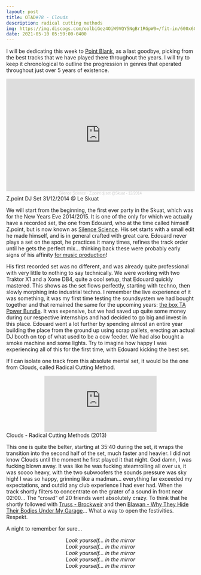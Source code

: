 ```yaml
---
layout: post
title: OTAD#78 - Clouds
description: radical cutting methods
img: https://img.discogs.com/oolbiGez4OiW9VQY5NgBr1RGpW0=/fit-in/600x600/filters:strip_icc():format(jpeg):mode_rgb():quality(90)/discogs-images/R-4636666-1379747030-3421.jpeg.jpg
date: 2021-05-10 05:59:00-0400
---
```


I will be dedicating this week to [Point Blank](/music/76_otad/), as a last goodbye, picking from the best tracks that we have played there throughout the years. I will try to keep it chronological to outline the progression in genres that operated throughout just over 5 years of existence.

<div align="center">
    <iframe width="100%" height="300" scrolling="no" frameborder="no" allow="autoplay" src="https://w.soundcloud.com/player/?url=https%3A//api.soundcloud.com/tracks/187172977&color=%23fcd4d4&auto_play=false&hide_related=false&show_comments=true&show_user=true&show_reposts=false&show_teaser=true&visual=true"></iframe><div style="font-size: 10px; color: #cccccc;line-break: anywhere;word-break: normal;overflow: hidden;white-space: nowrap;text-overflow: ellipsis; font-family: Interstate,Lucida Grande,Lucida Sans Unicode,Lucida Sans,Garuda,Verdana,Tahoma,sans-serif;font-weight: 100;"><a href="https://soundcloud.com/silence-science" title="Silence Science" target="_blank" style="color: #cccccc; text-decoration: none;">Silence Science</a> · <a href="https://soundcloud.com/silence-science/dj-set-skuat-31122014" title="Z.point dj set @Skuat - 12/2014" target="_blank" style="color: #cccccc; text-decoration: none;">Z.point dj set @Skuat - 12/2014</a></div>
</div>

<div class="caption">
    Z.point DJ Set 31/12/2014 @ Le Skuat
</div>

We will start from the beginning, the first ever party in the Skuat, which was for the New Years Eve 2014/2015. It is one of the only for which we actually have a recorded set, the one from Edouard, who at the time called himself Z.point, but is now known as [Silence Science](https://soundcloud.com/silence-science). His set starts with a small edit he made himself, and is in general crafted with great care. Edouard never plays a set on the spot, he practices it many times, refines the track order until he gets the perfect mix... thinking back these were probably early signs of his affinity [for music production](https://soundcloud.com/silence-science/sets/resilience-ep)!

His first recorded set was no different, and was already quite professional with very little to nothing to say technically. We were working with two Traktor X1 and a Xone DB4, quite a cool setup, that Edouard quickly mastered. This shows as the set flows perfectly, starting with techno, then slowly morphing into industrial techno. I remember the live experience of it was something, it was my first time testing the soundsystem we had bought together and that remained the same for the upcoming years: [the box TA Power Bundle](https://www.thomann.de/intl/the_box_ta_power_bundle.htm). It was expensive, but we had saved up quite some money during our respective internships and had decided to go big and invest in this place. Edouard went a lot further by spending almost an entire year building the place from the ground up using scrap pallets, erecting an actual DJ booth on top of what used to be a cow feeder. We had also bought a smoke machine and some lights. Try to imagine how happy I was experiencing all of this for the first time, with Edouard kicking the best set.

If I can isolate one track from this absolute mental set, it would be the one from Clouds, called Radical Cutting Method.

<div class="row">
    <div class="col-sm mt-3 mt-md-0 video" align="center">
        <iframe src="https://www.youtube.com/embed/7979JPMLRFk" frameborder="0" allow="accelerometer; autoplay; encrypted-media; gyroscope; picture-in-picture" allowfullscreen></iframe>
    </div>
</div>

<div class="caption">
    Clouds - Radical Cutting Methods (2013)
</div>

This one is quite the belter, starting at 35:40 during the set, it wraps the transition into the second half of the set, much faster and heavier. I did not know Clouds until the moment he first played it that night. God damn, I was fucking blown away. It was like he was fucking steamrolling all over us, it was soooo heavy, with the two subwoofers the sounds pressure was sky high! I was so happy, grinning like a madman... everything far exceeded my expectations, and outdid any club experience I had ever had. When the track shortly filters to concentrate on the grater of a sound in front near 02:00… The “crowd” of 20 friends went absolutely crazy. To think that he shortly followed with [Truss - Brockweir](https://perctrax.bandcamp.com/track/brockweir) and then [Blawan - Why They Hide Their Bodies Under My Garage](https://youtu.be/1mR6zmSTDNE)… What a way to open the festivities. Respekt.

A night to remember for sure…

<div style="text-align: center; font-style: italic; margin-bottom: 25px">
    Look yourself… in the mirror <br/>
    Look yourself… in the mirror <br/>
    Look yourself… in the mirror <br/>
    Look yourself… in the mirror <br/>
    Look yourself… in the mirror <br/>
</div>
